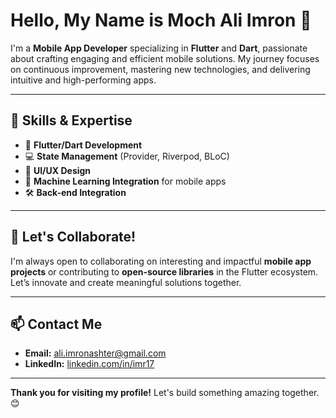 # Hello, My Name is Moch Ali Imron 👋

I'm a **Mobile App Developer** specializing in **Flutter** and **Dart**, passionate about crafting engaging and efficient mobile solutions. My journey focuses on continuous improvement, mastering new technologies, and delivering intuitive and high-performing apps.

---

## 🚀 Skills & Expertise

- 📱 **Flutter/Dart Development**
- 💻 **State Management** (Provider, Riverpod, BLoC)
- 🎨 **UI/UX Design** 
- 🤖 **Machine Learning Integration** for mobile apps
- 🛠️ **Back-end Integration** 
---

## 🤝 Let's Collaborate!

I'm always open to collaborating on interesting and impactful **mobile app projects** or contributing to **open-source libraries** in the Flutter ecosystem. Let’s innovate and create meaningful solutions together.

---

## 📫 Contact Me

- **Email:** [ali.imronashter@gmail.com](mailto:ali.imronashter@gmail.com)
- **LinkedIn:** [linkedin.com/in/imr17](https://www.linkedin.com/in/imr17)

---

**Thank you for visiting my profile!** Let's build something amazing together. 😊
